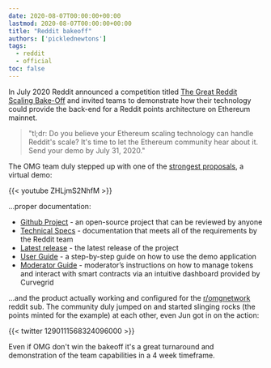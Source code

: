 ```yaml
---
date: 2020-08-07T00:00:00+00:00
lastmod: 2020-08-07T00:00:00+00:00
title: "Reddit bakeoff"
authors: ['picklednewtons']
tags:
  - reddit
  - official
toc: false
---
```


In July 2020 Reddit announced a competition titled [The Great Reddit Scaling Bake-Off](https://www.reddit.com/r/ethereum/comments/hbjx25/the_great_reddit_scaling_bakeoff/) and invited teams to demonstrate how their technology could provide the back-end for a Reddit points architecture on Ethereum mainnet.

> "tl;dr: Do you believe your Ethereum scaling technology can handle Reddit's scale? It's time to let the Ethereum community hear about it. Send your demo by July 31, 2020."

The OMG team duly stepped up with one of the [strongest proposals](https://www.reddit.com/r/ethereum/comments/i19us9/omg_networks_great_reddit_scaling_bakeoff_proposal/), a virtual demo:

{{< youtube ZHLjmS2NhfM >}}

...proper documentation:

* [Github Project](https://github.com/omgnetwork/community-points) - an open-source project that can be reviewed by anyone
* [Technical Specs](http://docs.omg.network/use-cases/community-points) - documentation that meets all of the requirements by the Reddit team
* [Latest release](https://github.com/omgnetwork/community-points/releases) - the latest release of the project
* [User Guide](https://github.com/omgnetwork/community-points/wiki/User-Guide) - a step-by-step guide on how to use the demo application
* [Moderator Guide](https://github.com/omgnetwork/community-points/wiki/Moderator-Guide) - moderator’s instructions on how to manage tokens and interact with smart contracts via an intuitive dashboard provided by Curvegrid

...and the product actually working and configured for the [r/omgnetwork](https://www.reddit.com/r/omise_go/) reddit sub. The community duly jumped on and started slinging rocks (the points minted for the example) at each other, even Jun got in on the action:

{{< twitter 1290111568324096000 >}}

Even if OMG don't win the bakeoff it's a great turnaround and demonstration of the team capabilities in a 4 week timeframe.